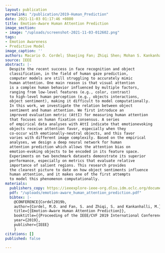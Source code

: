 ```yaml
---
layout: publication
permalink: "/publication/2019-Human_Prediction"
date: 2021-11-03 01:17:46 +0800
title: Emotion-Aware Human Attention Prediction
image_section:
- image: "/uploads/screenshot-2021-11-03-012602.png"
tags:
- Emotion Awareness
- Predictive Model
image_caption: ''
authors: Macario O. Cordel; Shaojing Fan; Zhiqi Shen; Mohan S. Kankanhalli
source: IEEE
abstract: |-
  Despite the recent success in face recognition and object
  classification, in the field of human gaze prediction,
  computer models are still struggling to accurately mimic
  human attention. One main reason is that visual attention
  is a complex human behavior influenced by multiple factors,
  ranging from low-level features (e.g., color, contrast)
  to high-level human perception (e.g., objects interactions,
  object sentiment), making it difficult to model computationally.
  In this work, we investigate the relation between object
  sentiment and human attention. We first introduce an
  improved evaluation metric (AttI) for measuring human attention
  that focuses on human fixation consensus. A series
  of empirical data analyses with AttI indicate that emotionevoking
  objects receive attention favor, especially when they
  co-occur with emotionally-neutral objects, and this favor
  varies with different image complexity. Based on the empirical
  analyses, we design a deep neural network for human
  attention prediction which allows the attention bias on
  emotion-evoking objects to be encoded in its feature space.
  Experiments on two benchmark datasets demonstrate its superior
  performance, especially on metrics that evaluate relative
  importance of salient regions. This research provides
  the clearest picture to date on how object sentiments influence
  human attention, and it makes one of the first attempts
  to model this phenomenon computationally.
materials:
  publishers_copy: https://ieeexplore-ieee-org.dlsu.idm.oclc.org/document/8953511
  pdf: "/uploads/emotion-aware_human_attention_prediction.pdf"
  bibtex: |-
    @CONFERENCE{Cordel2019b,
    author={Cordel, M.O. and Fan, S. and Zhiqi, S. and Kankanhalli, M.},
    title={{Emotion-Aware Human Attention Prediction}},
    booktitle={{Proceeding of the IEEE/CVF 2019 International Conference on Computer Vision and Pattern Recognition, CVPR 2019}},
    year={2019},
    publisher={IEEE}
    }
citations: []
published: false

---
```

